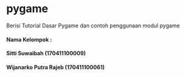 # pygame
Berisi Tutorial Dasar Pygame dan contoh penggunaan modul pygame

#### Nama Kelompok : 
#### Sitti Suwaibah         (170411100009)
#### Wijanarko Putra Rajeb (170411100061)
